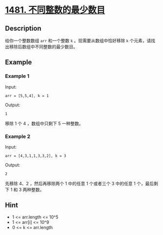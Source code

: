 # [1481. 不同整数的最少数目](https://leetcode-cn.com/problems/least-number-of-unique-integers-after-k-removals/)
## Description
给你一个整数数组 `arr` 和一个整数 `k` 。现需要从数组中恰好移除 `k` 个元素，请找出移除后数组中不同整数的最少数目。
## Example
### Example 1
Input:  
```
arr = [5,5,4], k = 1
```
Output:
```
1
```
移除 1 个 4 ，数组中只剩下 5 一种整数。
### Example 2
Input:  
```
arr = [4,3,1,1,3,3,2], k = 3
```
Output:
```
2
```
先移除 4、2 ，然后再移除两个 1 中的任意 1 个或者三个 3 中的任意 1 个，最后剩下 1 和 3 两种整数。
## Hint
- 1 <= arr.length <= 10^5
- 1 <= arr[i] <= 10^9
- 0 <= k <= arr.length
